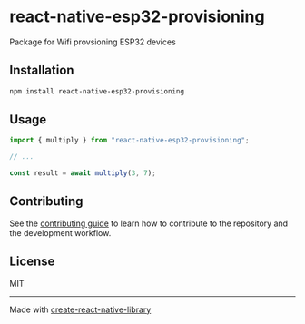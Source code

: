 # react-native-esp32-provisioning
Package for Wifi provsioning ESP32 devices
## Installation

```sh
npm install react-native-esp32-provisioning
```

## Usage

```js
import { multiply } from "react-native-esp32-provisioning";

// ...

const result = await multiply(3, 7);
```

## Contributing

See the [contributing guide](CONTRIBUTING.md) to learn how to contribute to the repository and the development workflow.

## License

MIT

---

Made with [create-react-native-library](https://github.com/callstack/react-native-builder-bob)
